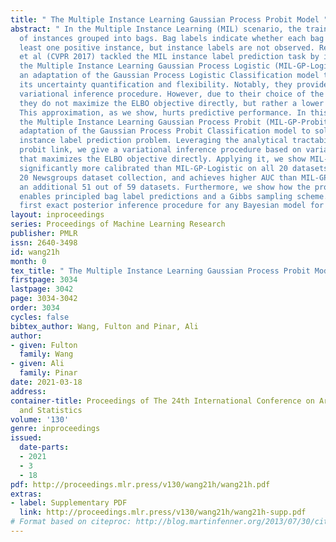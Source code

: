 ```yaml
---
title: " The Multiple Instance Learning Gaussian Process Probit Model "
abstract: " In the Multiple Instance Learning (MIL) scenario, the training data consists
  of instances grouped into bags. Bag labels indicate whether each bag contains at
  least one positive instance, but instance labels are not observed. Recently, Haussmann
  et al (CVPR 2017) tackled the MIL instance label prediction task by introducing
  the Multiple Instance Learning Gaussian Process Logistic (MIL-GP-Logistic) model,
  an adaptation of the Gaussian Process Logistic Classification model that inherits
  its uncertainty quantification and flexibility. Notably, they provide a fast mean-field
  variational inference procedure. However, due to their choice of the logistic link,
  they do not maximize the ELBO objective directly, but rather a lower bound on it.
  This approximation, as we show, hurts predictive performance. In this work, we propose
  the Multiple Instance Learning Gaussian Process Probit (MIL-GP-Probit) model, an
  adaptation of the Gaussian Process Probit Classification model to solve the MIL
  instance label prediction problem. Leveraging the analytical tractability of the
  probit link, we give a variational inference procedure based on variable augmentation
  that maximizes the ELBO objective directly. Applying it, we show MIL-GP-Probit is
  significantly more calibrated than MIL-GP-Logistic on all 20 datasets of the benchmark
  20 Newsgroups dataset collection, and achieves higher AUC than MIL-GP-Logistic on
  an additional 51 out of 59 datasets. Furthermore, we show how the probit formulation
  enables principled bag label predictions and a Gibbs sampling scheme. This is the
  first exact posterior inference procedure for any Bayesian model for the MIL scenario. "
layout: inproceedings
series: Proceedings of Machine Learning Research
publisher: PMLR
issn: 2640-3498
id: wang21h
month: 0
tex_title: " The Multiple Instance Learning Gaussian Process Probit Model "
firstpage: 3034
lastpage: 3042
page: 3034-3042
order: 3034
cycles: false
bibtex_author: Wang, Fulton and Pinar, Ali
author:
- given: Fulton
  family: Wang
- given: Ali
  family: Pinar
date: 2021-03-18
address:
container-title: Proceedings of The 24th International Conference on Artificial Intelligence
  and Statistics
volume: '130'
genre: inproceedings
issued:
  date-parts:
  - 2021
  - 3
  - 18
pdf: http://proceedings.mlr.press/v130/wang21h/wang21h.pdf
extras:
- label: Supplementary PDF
  link: http://proceedings.mlr.press/v130/wang21h/wang21h-supp.pdf
# Format based on citeproc: http://blog.martinfenner.org/2013/07/30/citeproc-yaml-for-bibliographies/
---
```

